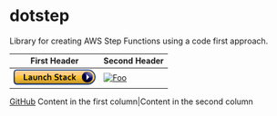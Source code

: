 # dotstep
Library for creating AWS Step Functions using a code first approach.

First Header|Second Header
------------|-------------
![Launch in us-west-2](cloudformation-launch-stack.png)|[![Foo](http://www.google.com.au/images/nav_logo7.png)](http://google.com.au/)
[GitHub](http://github.com)
Content in the first column|Content in the second column
